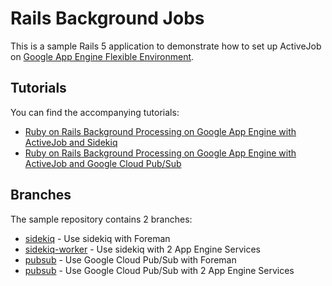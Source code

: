 # Rails Background Jobs

This is a sample Rails 5 application to demonstrate how to set up ActiveJob on
[Google App Engine Flexible Environment][google-app-engine-flex].

## Tutorials

You can find the accompanying tutorials:

* [Ruby on Rails Background Processing on Google App Engine with ActiveJob and Sidekiq][community-sidekiq]
* [Ruby on Rails Background Processing on Google App Engine with ActiveJob and Google Cloud Pub/Sub][community-pubsub]

## Branches

The sample repository contains 2 branches:

* [sidekiq][sidekiq-branch] - Use sidekiq with Foreman
* [sidekiq-worker][sidekiq-worker-branch] - Use sidekiq with 2 App Engine Services
* [pubsub][pubsub-branch] - Use Google Cloud Pub/Sub with Foreman
* [pubsub][pubsub-worker-branch] - Use Google Cloud Pub/Sub with 2 App Engine Services

[google-app-engine-flex]: https://cloud.google.com/appengine/docs/flexible/ruby/
[sidekiq-branch]: https://github.com/chingor13/rails-background-jobs/tree/sidekiq
[sidekiq-worker-branch]: https://github.com/chingor13/rails-background-jobs/tree/sidekiq-worker
[pubsub-branch]: https://github.com/chingor13/rails-background-jobs/tree/pubsub
[pubsub-worker-branch]: https://github.com/chingor13/rails-background-jobs/tree/pubsub-worker
[community-sidekiq]: https://cloud.google.com/community/tutorials/appengine-ruby-rails-activejob-sidekiq
[community-pubsub]: https://cloud.google.com/community/tutorials/appengine-ruby-rails-activejob-pubsub
